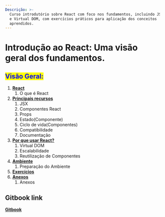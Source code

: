 ```yaml
---
Descrição: >-
  Curso introdutório sobre React com foco nos fundamentos, incluindo JSX, Props
  e Virtual DOM, com exercícios práticos para aplicação dos conceitos
  aprendidos.
---
```


# Introdução ao React: Uma visão geral dos fundamentos.

## <mark style="color:blue;">Visão Geral:</mark>

1. [**React**](react/o-que-e-o-react.md)
   1. O que é React
2. [**Principais recursos**](principais-recursos/jsx.md)
   1. JSX
   2. Componentes React
   3. Props
   4. Estado(Componente)
   5. Ciclo de vida(Componentes)
   6. Compatibilidade
   7. Documentação
3. [**Por que usar React?**](por-que-usar-react/virtual-dom..md)
   1. Virtual DOM
   2. Escalabilidade
   3. Reutilização de Componentes
4. [**Ambiente**](ambiente/preparacao-do-ambiente.md)
   1. Preparação do Ambiente
5. [**Exercícios**](exercicios/exercicios/faceis/)
6. [**Anexos**](anexos/anexos.md)
   1. Anexos

## Gitbook link

[**Gitbook**](https://caios-organization-1.gitbook.io/react\_fundamentos/)
